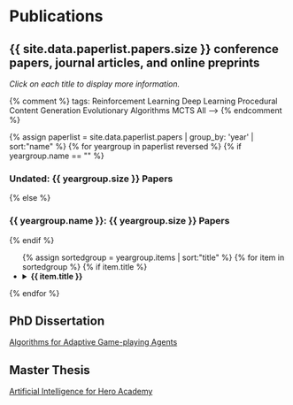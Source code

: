 # Publications

## {{ site.data.paperlist.papers.size }} conference papers, journal articles, and online preprints 

<i>Click on each title to display more information.</i>

{% comment %} tags:
<span class="badge review">Reinforcement Learning</span>
<span class="badge deep-learning">Deep Learning</span>
<span class="badge pcg">Procedural Content Generation</span>
<span class="badge evolutionary-algorithms">Evolutionary Algorithms</span>
<span class="badge mcts">MCTS</span>
<span class="badge all">All</span> ––>
{% endcomment %}

{% assign paperlist = site.data.paperlist.papers | group_by: 'year' | sort:"name"  %}
{% for yeargroup in paperlist reversed %}
{% if yeargroup.name == "" %}
   <h3>Undated: {{ yeargroup.size }} Papers</h3>
{% else %}
   <h3>{{ yeargroup.name }}: {{ yeargroup.size }} Papers</h3>
{% endif %}
<ul>
	{% assign sortedgroup = yeargroup.items | sort:"title"  %}
	{% for item in sortedgroup %}
	{% if item.title %}
	<li>
		<details><summary><b>{{ item.title }}</b>
		</summary>
		<blockquote>
		{% if item.authors %}
		   <h4>Authors:</h4>
		   <ul>
		   {% for author in item.authors %}
		      <li>{{ author }}</li>
		   {% endfor %}
		   </ul>
		{% endif %}

		{% if item.abstract %}
		   <h4>Abstract:</h4>
		   {{ item.abstract }}
		{% endif %}

		{% if item.pdfurl or item.codeurl or item.webpageurl %}
		   <h4>Links:</h4>
		   <ul>
		   {% if item.pdfurl %}
		   <li><a href="{{ item.pdfurl }}">Paper</a></li>
		   {% endif %}
		   {% if item.codeurl %}
		   <li><a href="{{ item.codeurl }}">Source-code</a></li>
		   {% endif %}
		   {% if item.webpageurl %}
		   <li><a href="{{ item.webpageurl }}">Webpage</a></li>
		   {% endif %}
		   </ul>
		{% endif %}

		{% if item.bibtex %}	 
		   <h4>Bibtex:</h4>
		   <pre><code>{{ item.bibtex }}</code></pre>
		{% endif %}

		<hr>
		
		 </blockquote>
		</details>
	</li>
	{% endif %}
	{% endfor %}
</ul>
{% endfor %}

## PhD Dissertation

[Algorithms for Adaptive Game-playing Agents](/publications/justesen-dissertation.pdf)

## Master Thesis

[Artificial Intelligence for Hero Academy](/publications/justesen-masterthesis.pdf)

